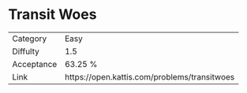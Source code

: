 # Transit Woes

<table>
    <tr>
        <td>Category</td>
        <td>Easy</td>
    </tr>
    <tr>
        <td>Diffulty</td>
        <td>1.5</td>
    </tr>
    <tr>
        <td>Acceptance</td>
        <td>63.25 %</td>
    </tr>
    <tr>
        <td>Link</td>
        <td>https://open.kattis.com/problems/transitwoes</td>
    </tr>
</table>